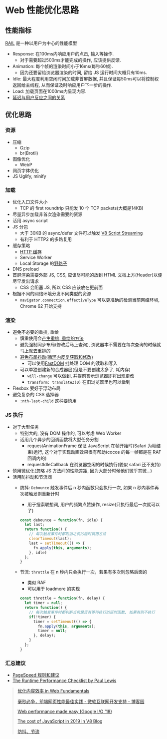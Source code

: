 # Web 性能优化思路

## 性能指标

[RAIL](https://developers.google.com/web/fundamentals/performance/rail?hl=zh-cn) 是一种以用户为中心的性能模型

* Response: 在100ms内响应用户的点击, 输入等操作.
  * 对于需要超过500ms才能完成的操作, 应该提供反馈.
* Animation: 每个帧的渲染时间小于16ms(每秒60帧).
  * 因为还要留给浏览器渲染的时间, 留给 JS 运行时间大概只有10ms.
* Idle: 最大程度利用空闲时间加载非首屏数据, 并且保证每50ms可以将控制权返回给主线程, 从而保证及时响应用户下一步的操作.
* Load: 加载页面在1000ms内呈现内容.
* [延迟与用户反应之间的关系](https://developers.google.com/web/fundamentals/performance/rail?hl=zh-cn#%E4%BB%A5%E7%94%A8%E6%88%B7%E4%B8%BA%E4%B8%AD%E5%BF%83)

## 优化思路

### 资源

* 压缩
  * Gzip
  * br(Brotli)
* 图像优化
  * WebP
* 网页字体优化
* JS Uglify, minify

### 加载

* 优化入口文件大小
  * TCP 的 first roundtrip 只能发 10 个 TCP packets(大概是14KB)
* 尽量异步加载非首次渲染需要的资源
* 活用 async script
* JS 分包
  * 大于 30KB 的 async/defer 文件可以触发 [V8 Script Streaming](https://v8.dev/blog/cost-of-javascript-2019)
  * 有利于 HTTP2 的多路复用
* 缓存策略
  * [HTTP 缓存](2016-02-24-http-cache.md)
  * Service Worker
  * Local Storage 的[野路子](https://imququ.com/post/summary-of-my-blog-optimization.html)
* DNS preload
* 首屏渲染需要外部 JS, CSS, 应该尽可能的放到 HTML 文档上方(Header)以便尽早发出请求
  * CSS 会阻塞 JS, 所以 CSS 应该放在更前面
* 根据不同的网络环境分发不同类型的资源
  * `navigator.connection.effectiveType` 可以更准确的检测当前网络环境, Chrome 62 开始支持

### 渲染

* 避免不必要的重排, 重绘
  * 慎重使用会[产生重排, 重绘的方法](2018-03-22-web-render.md)
  * 避免强制同步布局(修改后马上查询), 浏览器本不需要在每次查询的时候就马上就去重排的
  * [避免布局抖动(循环内反复获取和修改)](https://developers.google.com/web/fundamentals/performance/rendering/avoid-large-complex-layouts-and-layout-thrashing)
    * 可以使用[FastDOM](https://github.com/wilsonpage/fastdom) 批处理 DOM 的读取和写入
  * 可以单独创建新的合成器层(但是不要创建太多了, 耗内存)
    * `will-change` 可以做到, 并提前警示浏览器即将出现更改
    * `transform: translateZ(0)` 在旧浏览器里也可以做到
* Flexbox 要好于浮动布局
* 避免复杂的 CSS 选择器
  * `:nth-last-child` 这种要慎用

### JS 执行

* 对于大型任务
  * 特别大的, 没有 DOM 操作的, 可以考虑 Web Worker
  * 活用几个异步的回调函数将大型任务分割
    * requestAnimationFrame 保证 JavaScript 在帧开始时(Safari 为帧结束)运行, 这个对于实现动画效果很有帮助(cocos 的每一帧都是在 RAF 回调内的)
    * requestIdleCallback 在浏览器空闲的时候执行(貌似 safari 还不支持)
* 慎用微优化(忽略 JS 方法间的性能差距, 因为大部分时候他们微乎其微...)
* 活用防抖动和节流阀
  * 防抖: `Debounce` 触发事件后 n 秒内函数只会执行一次, 如果 n 秒内事件再次被触发则重新计时
    * 用于搜索联想词, 用户的频繁点赞操作, resize(只执行最后一次就可以了)

    ```javascript
    const debounce = function(fn, idle) {
      let last;
      return function() {
        // 每次触发事件时都取消之前的延时调用方法
        clearTimeout(last);
        last = setTimeout(() => {
          fn.apply(this, arguments);
        }, idle)
      };
    }
    ```

  * 节流: `throttle` 在 n 秒内只会执行一次，若果有多次则忽略后面的
    * 类似 RAF
    * 可以用于 loadmore 的实现

    ```javascript
    const throttle = function(fn, delay) {
      let timer = null;
      return function() {
        // 每次触发事件时都判断当前是否有等待执行的延时函数, 如果有则不执行
        if(!timer) {
          timer = setTimeout(() => {
            fn.apply(this, arguments);
            timer = null;
          }, delay);
        }
      };
    }
    ```

### 汇总建议

* [PageSpeed 规则和建议](https://developers.google.com/web/fundamentals/performance/critical-rendering-path/page-speed-rules-and-recommendations?hl=zh-cn)
* [The Runtime Performance Checklist by Paul Lewis](https://calendar.perfplanet.com/2013/the-runtime-performance-checklist/)

> [优化内容效率 in Web Fundamentals](https://developers.google.com/web/fundamentals/performance/optimizing-content-efficiency)
>
> [毫秒必争，前端网页性能最佳实践 - 微软互联网开发支持 - 博客园](http://www.cnblogs.com/developersupport/p/webpage-performance-best-practices.html)
>
> [Web performance made easy (Google I/O '18)](https://www.youtube.com/watch?v=Mv-l3-tJgGk)
>
> [The cost of JavaScript in 2019 in V8 Blog](https://v8.dev/blog/cost-of-javascript-2019)
>
> [防抖、节流](http://alloween.top/2018/04/16/%E9%98%B2%E6%8A%96%E3%80%81%E8%8A%82%E6%B5%81/)
